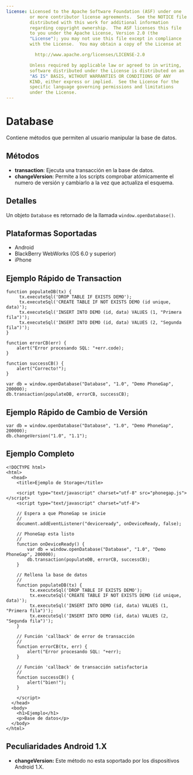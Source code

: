 ```yaml
---
license: Licensed to the Apache Software Foundation (ASF) under one
         or more contributor license agreements.  See the NOTICE file
         distributed with this work for additional information
         regarding copyright ownership.  The ASF licenses this file
         to you under the Apache License, Version 2.0 (the
         "License"); you may not use this file except in compliance
         with the License.  You may obtain a copy of the License at

           http://www.apache.org/licenses/LICENSE-2.0

         Unless required by applicable law or agreed to in writing,
         software distributed under the License is distributed on an
         "AS IS" BASIS, WITHOUT WARRANTIES OR CONDITIONS OF ANY
         KIND, either express or implied.  See the License for the
         specific language governing permissions and limitations
         under the License.
---
```


Database
=======

Contiene métodos que permiten al usuario manipular la base de datos.

Métodos
-------

- __transaction__: Ejecuta una transacción en la base de datos. 
- __changeVersion__: Permite a los scripts comprobar atómicamente el numero de versión y cambiarlo a la vez que actualiza el esquema. 

Detalles
--------

Un objeto `Database` es retornado de la llamada `window.openDatabase()`.

Plataformas Soportadas
----------------------

- Android
- BlackBerry WebWorks (OS 6.0 y superior)
- iPhone

Ejemplo Rápido de Transaction
----------------------------
	function populateDB(tx) {
		 tx.executeSql('DROP TABLE IF EXISTS DEMO');
		 tx.executeSql('CREATE TABLE IF NOT EXISTS DEMO (id unique, data)');
		 tx.executeSql('INSERT INTO DEMO (id, data) VALUES (1, "Primera fila")');
		 tx.executeSql('INSERT INTO DEMO (id, data) VALUES (2, "Segunda fila")');
	}
	
	function errorCB(err) {
		alert("Error procesando SQL: "+err.code);
	}
	
	function successCB() {
		alert("Correcto!");
	}
	
	var db = window.openDatabase("Database", "1.0", "Demo PhoneGap", 200000);
	db.transaction(populateDB, errorCB, successCB);

Ejemplo Rápido de Cambio de Versión
-----------------------------------

	var db = window.openDatabase("Database", "1.0", "Demo PhoneGap", 200000);
	db.changeVersion("1.0", "1.1");

Ejemplo Completo
----------------

    <!DOCTYPE html>
    <html>
      <head>
        <title>Ejemplo de Storage</title>

        <script type="text/javascript" charset="utf-8" src="phonegap.js"></script>
        <script type="text/javascript" charset="utf-8">

        // Espera a que PhoneGap se inicie
        //
        document.addEventListener("deviceready", onDeviceReady, false);

        // PhoneGap esta listo
        //
        function onDeviceReady() {
			var db = window.openDatabase("Database", "1.0", "Demo PhoneGap", 200000);
			db.transaction(populateDB, errorCB, successCB);
        }
		
		// Rellena la base de datos 
		//
		function populateDB(tx) {
			 tx.executeSql('DROP TABLE IF EXISTS DEMO');
			 tx.executeSql('CREATE TABLE IF NOT EXISTS DEMO (id unique, data)');
			 tx.executeSql('INSERT INTO DEMO (id, data) VALUES (1, "Primera fila")');
			 tx.executeSql('INSERT INTO DEMO (id, data) VALUES (2, "Segunda fila")');
		}
		
		// Función 'callback' de error de transacción
		//
		function errorCB(tx, err) {
			alert("Error procesando SQL: "+err);
		}
		
		// Función 'callback' de transacción satisfactoria
		//
		function successCB() {
			alert("bien!");
		}
	
        </script>
      </head>
      <body>
        <h1>Ejemplo</h1>
        <p>Base de datos</p>
      </body>
    </html>

Peculiaridades Android 1.X
--------------------------

- __changeVersion:__ Este método no esta soportado por los dispositivos Android 1.X.
